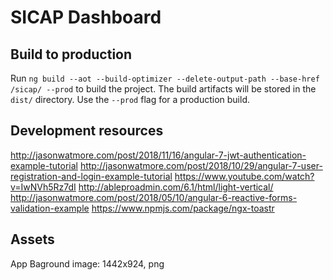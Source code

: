 # SICAP Dashboard

## Build to production
Run `ng build --aot --build-optimizer --delete-output-path --base-href /sicap/ --prod` to build the project. The build artifacts will be stored in the `dist/` directory. Use the `--prod` flag for a production build.

## Development resources
http://jasonwatmore.com/post/2018/11/16/angular-7-jwt-authentication-example-tutorial
http://jasonwatmore.com/post/2018/10/29/angular-7-user-registration-and-login-example-tutorial
https://www.youtube.com/watch?v=IwNVh5Rz7dI
http://ableproadmin.com/6.1/html/light-vertical/
http://jasonwatmore.com/post/2018/05/10/angular-6-reactive-forms-validation-example
https://www.npmjs.com/package/ngx-toastr

## Assets
App Baground image: 1442x924, png
